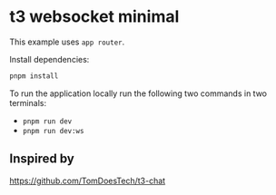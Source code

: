 # t3 websocket minimal

This example uses `app router`.

Install dependencies:
```bash
pnpm install
```

To run the application locally run the following two commands in two terminals:
- `pnpm run dev`
- `pnpm run dev:ws`

## Inspired by

https://github.com/TomDoesTech/t3-chat